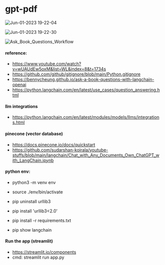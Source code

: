 # gpt-pdf

![Jun-01-2023 19-22-04](https://github.com/jrhe123/gpt-pdf/assets/17329299/73d9e4a0-701e-424a-be28-83bc9c3be702)

![Jun-01-2023 19-22-30](https://github.com/jrhe123/gpt-pdf/assets/17329299/0a39f6e8-7037-4f80-bdd7-03ca6dae66dd)

![Ask_Book_Questions_Workflow](https://github.com/jrhe123/gpt-pdf/assets/17329299/8d095578-4d0d-4c84-b989-78eade98281e)

#### reference:

- https://www.youtube.com/watch?v=wUAUdEw5oxM&list=WL&index=8&t=1734s
- https://github.com/github/gitignore/blob/main/Python.gitignore
- https://bennycheung.github.io/ask-a-book-questions-with-langchain-openai
- https://python.langchain.com/en/latest/use_cases/question_answering.html

#### llm integrations

- https://python.langchain.com/en/latest/modules/models/llms/integrations.html

#### pinecone (vector database)

- https://docs.pinecone.io/docs/quickstart
- https://github.com/sudarshan-koirala/youtube-stuffs/blob/main/langchain/Chat_with_Any_Documents_Own_ChatGPT_with_LangChain.ipynb

#### python env:

- python3 -m venv env
- source ./env/bin/activate
- pip uninstall urllib3
- pip install 'urllib3<2.0'

- pip install -r requirements.txt
- pip show langchain

#### Run the app (streamlit)

- https://streamlit.io/components
- cmd: streamlit run app.py
